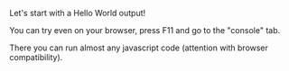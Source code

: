 Let's start with a Hello World output! 

You can try even on your browser, press F11 and go to the "console" tab.

There you can run almost any javascript code (attention with browser compatibility).